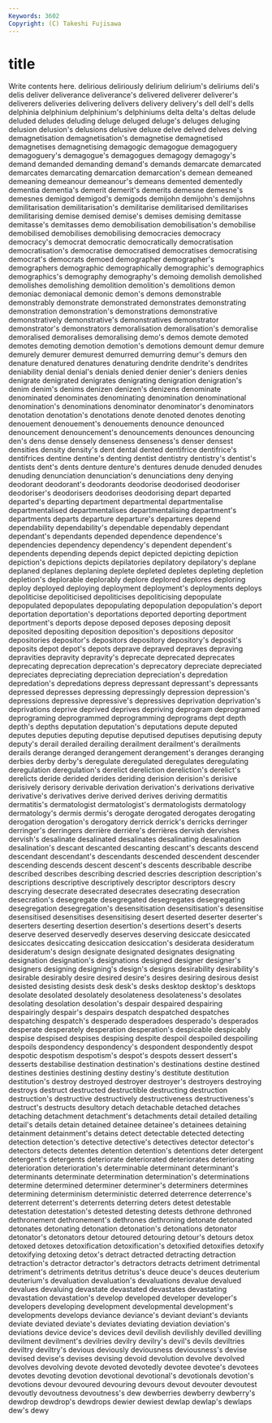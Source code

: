 ```yaml
---
Keywords: 3602 
Copyright: (C) Takeshi Fujisawa
---
```


# title

Write contents here.
delirious deliriously delirium delirium's deliriums deli's delis
deliver deliverance deliverance's delivered deliverer deliverer's deliverers deliveries delivering delivers
delivery delivery's dell dell's dells delphinia delphinium delphinium's delphiniums delta
delta's deltas delude deluded deludes deluding deluge deluged deluge's deluges
deluging delusion delusion's delusions delusive deluxe delve delved delves delving
demagnetisation demagnetisation's demagnetise demagnetised demagnetises demagnetising demagogic demagogue demagoguery demagoguery's
demagogue's demagogues demagogy demagogy's demand demanded demanding demand's demands demarcate
demarcated demarcates demarcating demarcation demarcation's demean demeaned demeaning demeanour demeanour's
demeans demented dementedly dementia dementia's demerit demerit's demerits demesne demesne's
demesnes demigod demigod's demigods demijohn demijohn's demijohns demilitarisation demilitarisation's demilitarise
demilitarised demilitarises demilitarising demise demised demise's demises demising demitasse demitasse's
demitasses demo demobilisation demobilisation's demobilise demobilised demobilises demobilising democracies democracy
democracy's democrat democratic democratically democratisation democratisation's democratise democratised democratises democratising
democrat's democrats demoed demographer demographer's demographers demographic demographically demographic's demographics
demographics's demography demography's demoing demolish demolished demolishes demolishing demolition demolition's
demolitions demon demoniac demoniacal demonic demon's demons demonstrable demonstrably demonstrate
demonstrated demonstrates demonstrating demonstration demonstration's demonstrations demonstrative demonstratively demonstrative's demonstratives
demonstrator demonstrator's demonstrators demoralisation demoralisation's demoralise demoralised demoralises demoralising demo's
demos demote demoted demotes demoting demotion demotion's demotions demount demur
demure demurely demurer demurest demurred demurring demur's demurs den denature
denatured denatures denaturing dendrite dendrite's dendrites deniability denial denial's denials
denied denier denier's deniers denies denigrate denigrated denigrates denigrating denigration
denigration's denim denim's denims denizen denizen's denizens denominate denominated denominates
denominating denomination denominational denomination's denominations denominator denominator's denominators denotation denotation's
denotations denote denoted denotes denoting denouement denouement's denouements denounce denounced
denouncement denouncement's denouncements denounces denouncing den's dens dense densely denseness
denseness's denser densest densities density density's dent dental dented dentifrice
dentifrice's dentifrices dentine dentine's denting dentist dentistry dentistry's dentist's dentists
dent's dents denture denture's dentures denude denuded denudes denuding denunciation
denunciation's denunciations deny denying deodorant deodorant's deodorants deodorise deodorised deodoriser
deodoriser's deodorisers deodorises deodorising depart departed departed's departing department departmental
departmentalise departmentalised departmentalises departmentalising department's departments departs departure departure's departures
depend dependability dependability's dependable dependably dependant dependant's dependants depended dependence
dependence's dependencies dependency dependency's dependent dependent's dependents depending depends depict
depicted depicting depiction depiction's depictions depicts depilatories depilatory depilatory's deplane
deplaned deplanes deplaning deplete depleted depletes depleting depletion depletion's deplorable
deplorably deplore deplored deplores deploring deploy deployed deploying deployment deployment's
deployments deploys depoliticise depoliticised depoliticises depoliticising depopulate depopulated depopulates depopulating
depopulation depopulation's deport deportation deportation's deportations deported deporting deportment deportment's
deports depose deposed deposes deposing deposit deposited depositing deposition deposition's
depositions depositor depositories depositor's depositors depository depository's deposit's deposits depot
depot's depots deprave depraved depraves depraving depravities depravity depravity's deprecate
deprecated deprecates deprecating deprecation deprecation's deprecatory depreciate depreciated depreciates depreciating
depreciation depreciation's depredation depredation's depredations depress depressant depressant's depressants depressed
depresses depressing depressingly depression depression's depressions depressive depressive's depressives deprivation
deprivation's deprivations deprive deprived deprives depriving deprogram deprogramed deprograming deprogrammed
deprogramming deprograms dept depth depth's depths deputation deputation's deputations depute
deputed deputes deputies deputing deputise deputised deputises deputising deputy deputy's
derail derailed derailing derailment derailment's derailments derails derange deranged derangement
derangement's deranges deranging derbies derby derby's deregulate deregulated deregulates deregulating
deregulation deregulation's derelict dereliction dereliction's derelict's derelicts deride derided derides
deriding derision derision's derisive derisively derisory derivable derivation derivation's derivations
derivative derivative's derivatives derive derived derives deriving dermatitis dermatitis's dermatologist
dermatologist's dermatologists dermatology dermatology's dermis dermis's derogate derogated derogates derogating
derogation derogation's derogatory derrick derrick's derricks derringer derringer's derringers derrière
derrière's derrières dervish dervishes dervish's desalinate desalinated desalinates desalinating desalination
desalination's descant descanted descanting descant's descants descend descendant descendant's descendants
descended descendent descender descending descends descent descent's descents describable describe
described describes describing descried descries description description's descriptions descriptive descriptively
descriptor descriptors descry descrying desecrate desecrated desecrates desecrating desecration desecration's
desegregate desegregated desegregates desegregating desegregation desegregation's desensitisation desensitisation's desensitise desensitised
desensitises desensitising desert deserted deserter deserter's deserters deserting desertion desertion's
desertions desert's deserts deserve deserved deservedly deserves deserving desiccate desiccated
desiccates desiccating desiccation desiccation's desiderata desideratum desideratum's design designate designated
designates designating designation designation's designations designed designer designer's designers designing
designing's design's designs desirability desirability's desirable desirably desire desired desire's
desires desiring desirous desist desisted desisting desists desk desk's desks
desktop desktop's desktops desolate desolated desolately desolateness desolateness's desolates desolating
desolation desolation's despair despaired despairing despairingly despair's despairs despatch despatched
despatches despatching despatch's desperado desperadoes desperado's desperados desperate desperately desperation
desperation's despicable despicably despise despised despises despising despite despoil despoiled
despoiling despoils despondency despondency's despondent despondently despot despotic despotism despotism's
despot's despots dessert dessert's desserts destabilise destination destination's destinations destine
destined destines destinies destining destiny destiny's destitute destitution destitution's destroy
destroyed destroyer destroyer's destroyers destroying destroys destruct destructed destructible destructing
destruction destruction's destructive destructively destructiveness destructiveness's destruct's destructs desultory detach
detachable detached detaches detaching detachment detachment's detachments detail detailed detailing
detail's details detain detained detainee detainee's detainees detaining detainment detainment's
detains detect detectable detected detecting detection detection's detective detective's detectives
detector detector's detectors detects detentes detention detention's detentions deter detergent
detergent's detergents deteriorate deteriorated deteriorates deteriorating deterioration deterioration's determinable determinant
determinant's determinants determinate determination determination's determinations determine determined determiner determiner's
determiners determines determining determinism deterministic deterred deterrence deterrence's deterrent deterrent's
deterrents deterring deters detest detestable detestation detestation's detested detesting detests
dethrone dethroned dethronement dethronement's dethrones dethroning detonate detonated detonates detonating
detonation detonation's detonations detonator detonator's detonators detour detoured detouring detour's
detours detox detoxed detoxes detoxification detoxification's detoxified detoxifies detoxify detoxifying
detoxing detox's detract detracted detracting detraction detraction's detractor detractor's detractors
detracts detriment detrimental detriment's detriments detritus detritus's deuce deuce's deuces
deuterium deuterium's devaluation devaluation's devaluations devalue devalued devalues devaluing devastate
devastated devastates devastating devastation devastation's develop developed developer developer's developers
developing development developmental development's developments develops deviance deviance's deviant deviant's
deviants deviate deviated deviate's deviates deviating deviation deviation's deviations device
device's devices devil devilish devilishly devilled devilling devilment devilment's devilries
devilry devilry's devil's devils deviltries deviltry deviltry's devious deviously deviousness
deviousness's devise devised devise's devises devising devoid devolution devolve devolved
devolves devolving devote devoted devotedly devotee devotee's devotees devotes devoting
devotion devotional devotional's devotionals devotion's devotions devour devoured devouring devours
devout devouter devoutest devoutly devoutness devoutness's dew dewberries dewberry dewberry's
dewdrop dewdrop's dewdrops dewier dewiest dewlap dewlap's dewlaps dew's dewy
